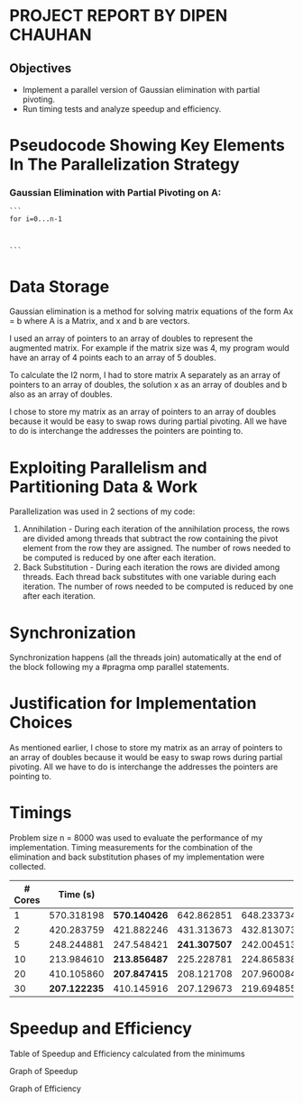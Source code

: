 # PROJECT REPORT BY DIPEN CHAUHAN

## Objectives
- Implement a parallel version of Gaussian elimination with partial pivoting.
- Run timing tests and analyze speedup and efficiency.

# Pseudocode Showing Key Elements In The Parallelization Strategy

### Gaussian Elimination with Partial Pivoting on A:

	```
	for i=0...n-1
	


	```
# Data Storage

Gaussian elimination is a method for solving matrix equations of the form
Ax = b where A is a Matrix, and x and b are vectors.

I used an array of pointers to an array of doubles to represent the augmented matrix. For example if the matrix size was 4, my program would have an array of 4 points each to an array of 5 doubles. 

To calculate the I2 norm, I had to store matrix A separately as an array of pointers to an array of doubles, the solution x as an array of doubles and b also as an array of doubles.

I chose to store my matrix as an array of pointers to an array of doubles because it would be easy to swap rows during partial pivoting. All we have to do is interchange the addresses the pointers are pointing to.

# Exploiting Parallelism and Partitioning Data & Work

Parallelization was used in 2 sections of my code:

1) Annihilation - During each iteration of the annihilation process, the rows are divided among threads that subtract the row containing the pivot element from the row they are assigned. The number of rows needed to be computed is reduced by one after each iteration.
2) Back Substitution - During each iteration the rows are divided among threads. Each thread back substitutes with one variable during each iteration. The number of rows needed to be computed is reduced by one after each iteration.

# Synchronization

Synchronization happens (all the threads join) automatically at the end of the block following my a #pragma omp parallel statements.

# Justification for Implementation Choices

As mentioned earlier, I chose to store my matrix as an array of pointers to an array of doubles because it would be easy to swap rows during partial pivoting. All we have to do is interchange the addresses the pointers are pointing to.

# Timings

Problem size n = 8000 was used to evaluate the performance of my implementation. Timing measurements for the combination of the elimination and back substitution phases of my implementation were collected.

| # Cores | Time (s)           |||||
|-------|------------|------------|------------|------------|------------|
| 1     | 570.318198 | **570.140426** | 642.862851 | 648.233734 | 648.171710 |
| 2     | 420.283759 | 421.882246 | 431.313673 | 432.813073 | **419.426101** |
| 5     | 248.244881 | 247.548421 | **241.307507** | 242.004513 | 241.986887 |
| 10    | 213.984610 | **213.856487** | 225.228781 | 224.865838 | 410.658996 |
| 20    | 410.105860 | **207.847415** | 208.121708 | 207.960084 | 207.947326 |
| 30    | **207.122235** | 410.145916 | 207.129673 | 219.694855 | 410.346868 |


# Speedup and Efficiency

Table of Speedup and Efficiency calculated from the minimums


Graph of Speedup


Graph of Efficiency
